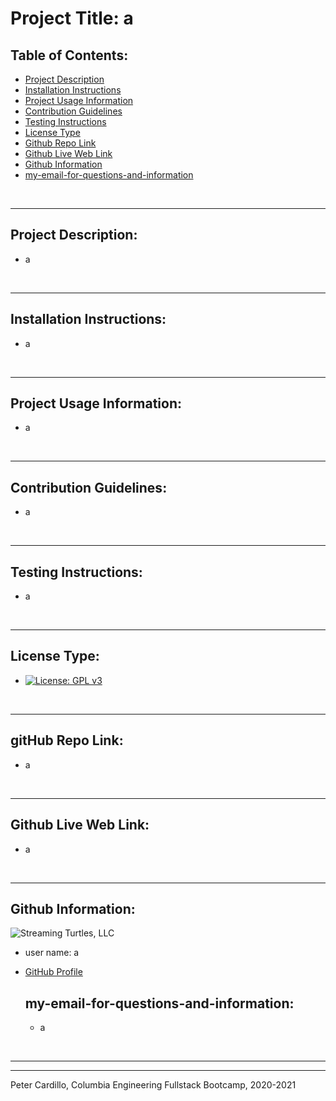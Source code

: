 
  # Project Title: a
    
  ## Table of Contents:
  - [Project Description](#project-description)
  - [Installation Instructions](#installation-instructions)
  - [Project Usage Information](#project-usage-information)
  - [Contribution Guidelines](#contribution-guidelines)
  - [Testing Instructions](#testing-instructions)
  - [License Type](#license-type)
  - [Github Repo Link](#github-repo-link)
  - [Github Live Web Link](#github-live-web-link)
  - [Github Information](#github-information)
  - [my-email-for-questions-and-information](#my-email-for-questions-and-information)

  &nbsp;
  - - -
  ## Project Description:
  - a

  &nbsp;
  - - -
  ## Installation Instructions:
  - a

  &nbsp;
  - - -
  ## Project Usage Information:
  - a

  &nbsp;
  - - -
  ## Contribution Guidelines:
  - a

  &nbsp;
  - - -
  ## Testing Instructions:
  - a

  &nbsp;
  - - -
  ## License Type:
  - [![License: GPL v3](https://img.shields.io/badge/License-GPL%20v3-blue.svg)](http://www.gnu.org/licenses/gpl-3.0)

  &nbsp;
  - - -
  ## gitHub Repo Link:
  - a

  &nbsp;
  - - -
  ## Github Live Web Link:
  - a

  &nbsp;
  - - -
  ## Github Information:

  ![Streaming Turtles, LLC](https://avatars2.githubusercontent.com/u/1152009?v=4)
- user name: a
- [GitHub Profile](https://github.com/streamingTurtles)

  ## my-email-for-questions-and-information:
  - a  

  &nbsp;
- - -
- - -
Peter Cardillo, Columbia Engineering Fullstack Bootcamp, 2020-2021  

